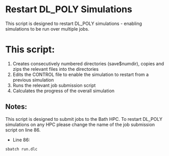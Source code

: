 # Restart DL_POLY Simulations

This script is designed to restart DL_POLY simulations - enabling simulations to be run over multiple jobs.

# This script:

1. Creates consecutively numbered directories (save$numdir), copies and zips the relevant files into the directories
2. Edits the CONTROL file to enable the simulation to restart from a previous simulation 
3. Runs the relevant job submission script
4. Calculates the progress of the overall simulation


## Notes:

This script is designed to submit jobs to the Bath HPC. 
To restart DL_POLY simulations on any HPC please change the name of the job submission script on line 86.

* Line 86:

```
sbatch run.dlc
```

